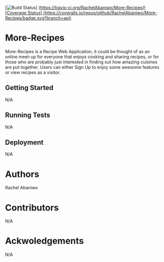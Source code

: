 [![Build Status](https://travis-ci.org/RachelAbaniwo/More-Recipes.svg?branch=api)]
(https://travis-ci.org/RachelAbaniwo/More-Recipes)[![Coverage Status]
(https://coveralls.io/repos/github/RachelAbaniwo/More-Recipes/badge.svg?branch=api)](https://coveralls.io/github/RachelAbaniwo/More-Recipes?branch=api)
# More-Recipes
More-Recipes is a Recipe Web Application, it could be thought of as an online meet-up for everyone that enjoys cooking and sharing recipes, or for those who are probably just interested in finding out how amazing cuisines are put together. Users can either Sign Up to enjoy some awesome features or view recipes as a visitor.

## Getting Started
N/A

## Running Tests
N/A

## Deployment
N/A

# Authors
Rachel Abaniwo

# Contributors
N/A

# Ackwoledgements
N/A

